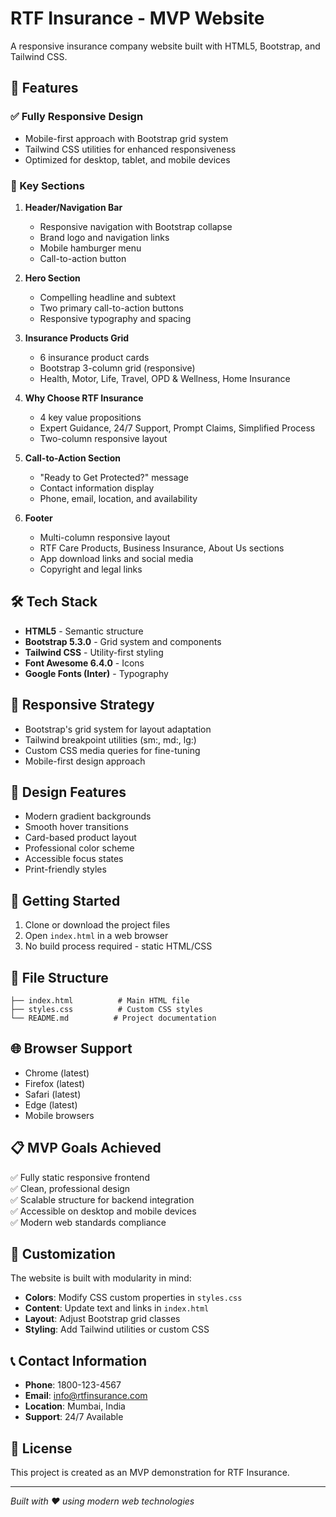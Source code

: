 # RTF Insurance - MVP Website

A responsive insurance company website built with HTML5, Bootstrap, and Tailwind CSS.

## 🚀 Features

### ✅ Fully Responsive Design
- Mobile-first approach with Bootstrap grid system
- Tailwind CSS utilities for enhanced responsiveness
- Optimized for desktop, tablet, and mobile devices

### 🧱 Key Sections

1. **Header/Navigation Bar**
   - Responsive navigation with Bootstrap collapse
   - Brand logo and navigation links
   - Mobile hamburger menu
   - Call-to-action button

2. **Hero Section**
   - Compelling headline and subtext
   - Two primary call-to-action buttons
   - Responsive typography and spacing

3. **Insurance Products Grid**
   - 6 insurance product cards
   - Bootstrap 3-column grid (responsive)
   - Health, Motor, Life, Travel, OPD & Wellness, Home Insurance

4. **Why Choose RTF Insurance**
   - 4 key value propositions
   - Expert Guidance, 24/7 Support, Prompt Claims, Simplified Process
   - Two-column responsive layout

5. **Call-to-Action Section**
   - "Ready to Get Protected?" message
   - Contact information display
   - Phone, email, location, and availability

6. **Footer**
   - Multi-column responsive layout
   - RTF Care Products, Business Insurance, About Us sections
   - App download links and social media
   - Copyright and legal links

## 🛠 Tech Stack

- **HTML5** - Semantic structure
- **Bootstrap 5.3.0** - Grid system and components
- **Tailwind CSS** - Utility-first styling
- **Font Awesome 6.4.0** - Icons
- **Google Fonts (Inter)** - Typography

## 📱 Responsive Strategy

- Bootstrap's grid system for layout adaptation
- Tailwind breakpoint utilities (sm:, md:, lg:)
- Custom CSS media queries for fine-tuning
- Mobile-first design approach

## 🎨 Design Features

- Modern gradient backgrounds
- Smooth hover transitions
- Card-based product layout
- Professional color scheme
- Accessible focus states
- Print-friendly styles

## 🚀 Getting Started

1. Clone or download the project files
2. Open `index.html` in a web browser
3. No build process required - static HTML/CSS

## 📁 File Structure

```
├── index.html          # Main HTML file
├── styles.css          # Custom CSS styles
└── README.md          # Project documentation
```

## 🌐 Browser Support

- Chrome (latest)
- Firefox (latest)
- Safari (latest)
- Edge (latest)
- Mobile browsers

## 📋 MVP Goals Achieved

✅ Fully static responsive frontend  
✅ Clean, professional design  
✅ Scalable structure for backend integration  
✅ Accessible on desktop and mobile devices  
✅ Modern web standards compliance  

## 🔧 Customization

The website is built with modularity in mind:

- **Colors**: Modify CSS custom properties in `styles.css`
- **Content**: Update text and links in `index.html`
- **Layout**: Adjust Bootstrap grid classes
- **Styling**: Add Tailwind utilities or custom CSS

## 📞 Contact Information

- **Phone**: 1800-123-4567
- **Email**: info@rtfinsurance.com
- **Location**: Mumbai, India
- **Support**: 24/7 Available

## 📄 License

This project is created as an MVP demonstration for RTF Insurance.

---

*Built with ❤️ using modern web technologies*
